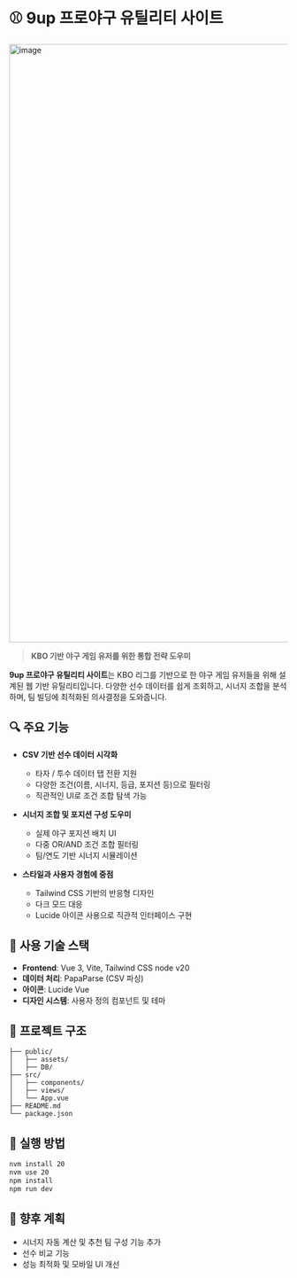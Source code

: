 
# ⚾ 9up 프로야구 유틸리티 사이트
<img width="1920" height="1080" alt="image" src="https://github.com/user-attachments/assets/0b216ebc-3ee3-496e-97bb-2a33e61c5f33" />

> **KBO 기반 야구 게임 유저를 위한 통합 전략 도우미**

**9up 프로야구 유틸리티 사이트**는 KBO 리그를 기반으로 한 야구 게임 유저들을 위해 설계된 웹 기반 유틸리티입니다. 다양한 선수 데이터를 쉽게 조회하고, 시너지 조합을 분석하며, 팀 빌딩에 최적화된 의사결정을 도와줍니다.

## 🔍 주요 기능

* **CSV 기반 선수 데이터 시각화**

  * 타자 / 투수 데이터 탭 전환 지원
  * 다양한 조건(이름, 시너지, 등급, 포지션 등)으로 필터링
  * 직관적인 UI로 조건 조합 탐색 가능

* **시너지 조합 및 포지션 구성 도우미**

  * 실제 야구 포지션 배치 UI
  * 다중 OR/AND 조건 조합 필터링
  * 팀/연도 기반 시너지 시뮬레이션

* **스타일과 사용자 경험에 중점**

  * Tailwind CSS 기반의 반응형 디자인
  * 다크 모드 대응
  * Lucide 아이콘 사용으로 직관적 인터페이스 구현

## 🧩 사용 기술 스택

* **Frontend**: Vue 3, Vite, Tailwind CSS node v20
* **데이터 처리**: PapaParse (CSV 파싱)
* **아이콘**: Lucide Vue
* **디자인 시스템**: 사용자 정의 컴포넌트 및 테마

## 📁 프로젝트 구조 

```
├── public/
│   ├── assets/
│   ├── DB/
├── src/
│   ├── components/
│   ├── views/
│   └── App.vue
├── README.md
└── package.json
```

## 🚀 실행 방법

```bash
nvm install 20
nvm use 20
npm install
npm run dev
```

## 📌 향후 계획

* 시너지 자동 계산 및 추천 팀 구성 기능 추가
* 선수 비교 기능
* 성능 최적화 및 모바일 UI 개선

